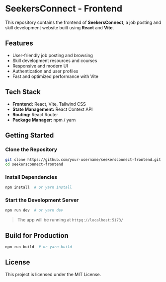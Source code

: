 # SeekersConnect - Frontend

This repository contains the frontend of **SeekersConnect**, a job posting and skill development website built using **React** and **Vite**.

## Features
- User-friendly job posting and browsing
- Skill development resources and courses
- Responsive and modern UI
- Authentication and user profiles
- Fast and optimized performance with Vite

## Tech Stack
- **Frontend:** React, Vite, Tailwind CSS
- **State Management:** React Context API
- **Routing:** React Router
- **Package Manager:** npm / yarn

## Getting Started
### Clone the Repository
```bash
git clone https://github.com/your-username/seekersconnect-frontend.git
cd seekersconnect-frontend
```

### Install Dependencies
```bash
npm install  # or yarn install
```

### Start the Development Server
```bash
npm run dev  # or yarn dev
```
> The app will be running at `httpq://localhost:5173/`

## Build for Production
```bash
npm run build  # or yarn build
```
## License
This project is licensed under the MIT License.